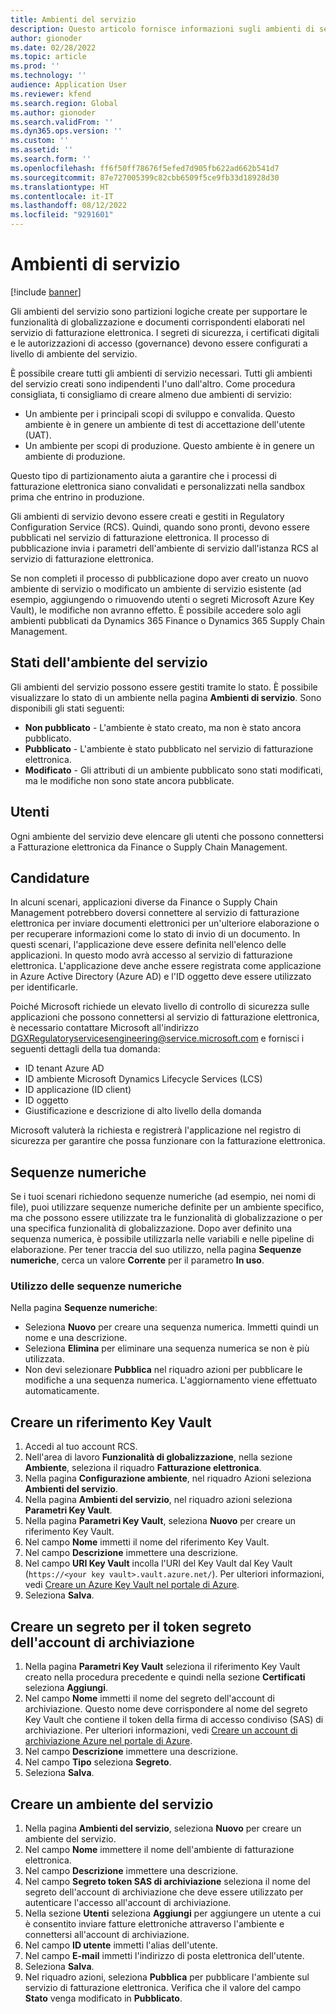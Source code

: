 ```yaml
---
title: Ambienti del servizio
description: Questo articolo fornisce informazioni sugli ambienti di servizio per la funzionalità di Fatturazione elettronica e spiega come configurarli.
author: gionoder
ms.date: 02/28/2022
ms.topic: article
ms.prod: ''
ms.technology: ''
audience: Application User
ms.reviewer: kfend
ms.search.region: Global
ms.author: gionoder
ms.search.validFrom: ''
ms.dyn365.ops.version: ''
ms.custom: ''
ms.assetid: ''
ms.search.form: ''
ms.openlocfilehash: ff6f50ff78676f5efed7d905fb622ad662b541d7
ms.sourcegitcommit: 87e727005399c82cbb6509f5ce9fb33d18928d30
ms.translationtype: HT
ms.contentlocale: it-IT
ms.lasthandoff: 08/12/2022
ms.locfileid: "9291601"
---
```

# <a name="service-environments"></a>Ambienti di servizio

[!include [banner](../includes/banner.md)]

Gli ambienti del servizio sono partizioni logiche create per supportare le funzionalità di globalizzazione e documenti corrispondenti elaborati nel servizio di fatturazione elettronica. I segreti di sicurezza, i certificati digitali e le autorizzazioni di accesso (governance) devono essere configurati a livello di ambiente del servizio.

È possibile creare tutti gli ambienti di servizio necessari. Tutti gli ambienti del servizio creati sono indipendenti l'uno dall'altro. Come procedura consigliata, ti consigliamo di creare almeno due ambienti di servizio:

- Un ambiente per i principali scopi di sviluppo e convalida. Questo ambiente è in genere un ambiente di test di accettazione dell'utente (UAT).
- Un ambiente per scopi di produzione. Questo ambiente è in genere un ambiente di produzione.

Questo tipo di partizionamento aiuta a garantire che i processi di fatturazione elettronica siano convalidati e personalizzati nella sandbox prima che entrino in produzione.

Gli ambienti di servizio devono essere creati e gestiti in Regulatory Configuration Service (RCS). Quindi, quando sono pronti, devono essere pubblicati nel servizio di fatturazione elettronica. Il processo di pubblicazione invia i parametri dell'ambiente di servizio dall'istanza RCS al servizio di fatturazione elettronica.

Se non completi il processo di pubblicazione dopo aver creato un nuovo ambiente di servizio o modificato un ambiente di servizio esistente (ad esempio, aggiungendo o rimuovendo utenti o segreti Microsoft Azure Key Vault), le modifiche non avranno effetto. È possibile accedere solo agli ambienti pubblicati da Dynamics 365 Finance o Dynamics 365 Supply Chain Management.

## <a name="service-environment-statuses"></a>Stati dell'ambiente del servizio

Gli ambienti del servizio possono essere gestiti tramite lo stato. È possibile visualizzare lo stato di un ambiente nella pagina **Ambienti di servizio**. Sono disponibili gli stati seguenti:

- **Non pubblicato** - L'ambiente è stato creato, ma non è stato ancora pubblicato.
- **Pubblicato** - L'ambiente è stato pubblicato nel servizio di fatturazione elettronica.
- **Modificato** - Gli attributi di un ambiente pubblicato sono stati modificati, ma le modifiche non sono state ancora pubblicate.

## <a name="users"></a>Utenti

Ogni ambiente del servizio deve elencare gli utenti che possono connettersi a Fatturazione elettronica da Finance o Supply Chain Management.

## <a name="applications"></a>Candidature

In alcuni scenari, applicazioni diverse da Finance o Supply Chain Management potrebbero doversi connettere al servizio di fatturazione elettronica per inviare documenti elettronici per un'ulteriore elaborazione o per recuperare informazioni come lo stato di invio di un documento. In questi scenari, l'applicazione deve essere definita nell'elenco delle applicazioni. In questo modo avrà accesso al servizio di fatturazione elettronica. L'applicazione deve anche essere registrata come applicazione in Azure Active Directory (Azure AD) e l'ID oggetto deve essere utilizzato per identificarle. 

Poiché Microsoft richiede un elevato livello di controllo di sicurezza sulle applicazioni che possono connettersi al servizio di fatturazione elettronica, è necessario contattare Microsoft all'indirizzo <DGXRegulatoryservicesengineering@service.microsoft.com> e fornisci i seguenti dettagli della tua domanda:

- ID tenant Azure AD
- ID ambiente Microsoft Dynamics Lifecycle Services (LCS)
- ID applicazione (ID client)
- ID oggetto
- Giustificazione e descrizione di alto livello della domanda

Microsoft valuterà la richiesta e registrerà l'applicazione nel registro di sicurezza per garantire che possa funzionare con la fatturazione elettronica.

## <a name="number-sequences"></a>Sequenze numeriche

Se i tuoi scenari richiedono sequenze numeriche (ad esempio, nei nomi di file), puoi utilizzare sequenze numeriche definite per un ambiente specifico, ma che possono essere utilizzate tra le funzionalità di globalizzazione o per una specifica funzionalità di globalizzazione. Dopo aver definito una sequenza numerica, è possibile utilizzarla nelle variabili e nelle pipeline di elaborazione. Per tener traccia del suo utilizzo, nella pagina **Sequenze numeriche**, cerca un valore **Corrente** per il parametro **In uso**.

### <a name="working-with-number-sequences"></a>Utilizzo delle sequenze numeriche
Nella pagina **Sequenze numeriche**: 

- Seleziona **Nuovo** per creare una sequenza numerica. Immetti quindi un nome e una descrizione. 
- Seleziona **Elimina** per eliminare una sequenza numerica se non è più utilizzata.
- Non devi selezionare **Pubblica** nel riquadro azioni per pubblicare le modifiche a una sequenza numerica. L'aggiornamento viene effettuato automaticamente.

## <a name="create-a-key-vault-reference"></a>Creare un riferimento Key Vault

1. Accedi al tuo account RCS.
2. Nell'area di lavoro **Funzionalità di globalizzazione**, nella sezione **Ambiente**, seleziona il riquadro **Fatturazione elettronica**.
3. Nella pagina **Configurazione ambiente**, nel riquadro Azioni seleziona **Ambienti del servizio**.
4. Nella pagina **Ambienti del servizio**, nel riquadro azioni seleziona **Parametri Key Vault**.
5. Nella pagina **Parametri Key Vault**, seleziona **Nuovo** per creare un riferimento Key Vault.
6. Nel campo **Nome** immetti il nome del riferimento Key Vault.
7. Nel campo **Descrizione** immettere una descrizione.
8. Nel campo **URI Key Vault** incolla l'URI del Key Vault dal Key Vault (`https://<your key vault>.vault.azure.net/`). Per ulteriori informazioni, vedi [Creare un Azure Key Vault nel portale di Azure](e-invoicing-create-azure-key-vault-azure-portal.md).
9. Seleziona **Salva**.
    
## <a name="create-a-secret-for-the-storage-account-secret-token"></a>Creare un segreto per il token segreto dell'account di archiviazione

1. Nella pagina **Parametri Key Vault** seleziona il riferimento Key Vault creato nella procedura precedente e quindi nella sezione **Certificati** seleziona **Aggiungi**.
2. Nel campo **Nome** immetti il nome del segreto dell'account di archiviazione. Questo nome deve corrispondere al nome del segreto Key Vault che contiene il token della firma di accesso condiviso (SAS) di archiviazione. Per ulteriori informazioni, vedi [Creare un account di archiviazione Azure nel portale di Azure](e-invoicing-create-azure-storage-account-azure-portal.md). 
3. Nel campo **Descrizione** immettere una descrizione.
4. Nel campo **Tipo** seleziona **Segreto**.
5. Seleziona **Salva**.
    
## <a name="create-a-service-environment"></a>Creare un ambiente del servizio

1. Nella pagina **Ambienti del servizio**, seleziona **Nuovo** per creare un ambiente del servizio.
2. Nel campo **Nome** immettere il nome dell'ambiente di fatturazione elettronica.
3. Nel campo **Descrizione** immettere una descrizione.
4. Nel campo **Segreto token SAS di archiviazione** seleziona il nome del segreto dell'account di archiviazione che deve essere utilizzato per autenticare l'accesso all'account di archiviazione.
5. Nella sezione **Utenti** seleziona **Aggiungi** per aggiungere un utente a cui è consentito inviare fatture elettroniche attraverso l'ambiente e connettersi all'account di archiviazione.
6. Nel campo **ID utente** immetti l'alias dell'utente. 
7. Nel campo **E-mail** immetti l'indirizzo di posta elettronica dell'utente.
8. Seleziona **Salva**.
9. Nel riquadro azioni, seleziona **Pubblica** per pubblicare l'ambiente sul servizio di fatturazione elettronica. Verifica che il valore del campo **Stato** venga modificato in **Pubblicato**.
